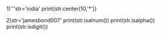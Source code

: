 1)'''str='india'
print(str.center(10,'*'))

2)str='jamesbond007'
print(str.isalnum())
print(str.isalpha())
print(str.isdigit())
